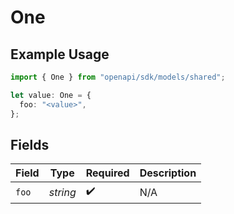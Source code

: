 # One

## Example Usage

```typescript
import { One } from "openapi/sdk/models/shared";

let value: One = {
  foo: "<value>",
};
```

## Fields

| Field              | Type               | Required           | Description        |
| ------------------ | ------------------ | ------------------ | ------------------ |
| `foo`              | *string*           | :heavy_check_mark: | N/A                |